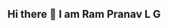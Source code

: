 ## Hi there 👋 I am Ram Pranav L G

<!--
**Ram-Pranav-lg/Ram-Pranav-lg** is a ✨ _special_ ✨ repository because its `README.md` (this file) appears on your GitHub profile.

- 🌍 I’m from India
- 🌱 I’m currently learning DSA
- 👯 I’m looking to collaborate on AI/ML
- 🤔 I’m looking for help with Placements
- 📫 How to reach me: [pranavlogantha@gmail.com](mailto: pranavlogantha@gmail.com) , [rampranav.ad21@bitsathy.ac.in](mailto: rampranav.ad21@bitsathy.ac.in)
<br />[<img src="https://img.shields.io/badge/LinkedIn-0077B5?style=for-the-badge&logo=linkedin&logoColor=white" />](https://www.linkedin.com/in/ram-pranav-l-g-5595ba231/) [<img src="https://img.shields.io/badge/Instagram-E4405F?style=for-the-badge&logo=instagram&logoColor=white"](https://www.instagram.com/rampranav_lg/?next=%2F)
- ⚡ Fun fact: I'm Single 
-->
